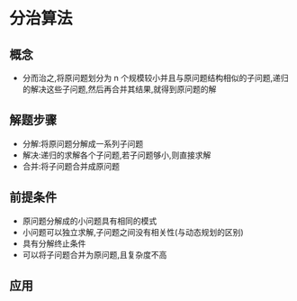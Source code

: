 # 分治算法

## 概念

-   分而治之,将原问题划分为 n 个规模较小并且与原问题结构相似的子问题,递归的解决这些子问题,然后再合并其结果,就得到原问题的解

## 解题步骤

-   分解:将原问题分解成一系列子问题
-   解决:递归的求解各个子问题,若子问题够小,则直接求解
-   合并:将子问题合并成原问题

## 前提条件

-   原问题分解成的小问题具有相同的模式
-   小问题可以独立求解,子问题之间没有相关性(与动态规划的区别)
-   具有分解终止条件
-   可以将子问题合并为原问题,且复杂度不高

## 应用
